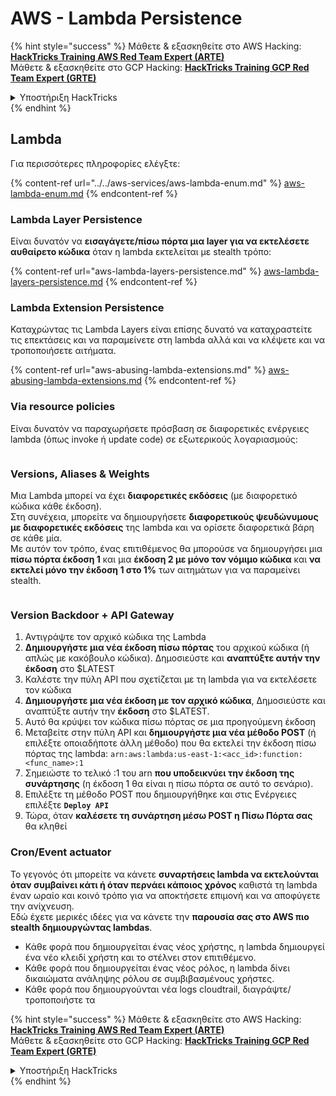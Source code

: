 # AWS - Lambda Persistence

{% hint style="success" %}
Μάθετε & εξασκηθείτε στο AWS Hacking:<img src="../../../../.gitbook/assets/image (1) (1) (1) (1).png" alt="" data-size="line">[**HackTricks Training AWS Red Team Expert (ARTE)**](https://training.hacktricks.xyz/courses/arte)<img src="../../../../.gitbook/assets/image (1) (1) (1) (1).png" alt="" data-size="line">\
Μάθετε & εξασκηθείτε στο GCP Hacking: <img src="../../../../.gitbook/assets/image (2) (1).png" alt="" data-size="line">[**HackTricks Training GCP Red Team Expert (GRTE)**<img src="../../../../.gitbook/assets/image (2) (1).png" alt="" data-size="line">](https://training.hacktricks.xyz/courses/grte)

<details>

<summary>Υποστήριξη HackTricks</summary>

* Ελέγξτε τα [**σχέδια συνδρομής**](https://github.com/sponsors/carlospolop)!
* **Εγγραφείτε στην** 💬 [**ομάδα Discord**](https://discord.gg/hRep4RUj7f) ή στην [**ομάδα telegram**](https://t.me/peass) ή **ακολουθήστε** μας στο **Twitter** 🐦 [**@hacktricks\_live**](https://twitter.com/hacktricks_live)**.**
* **Μοιραστείτε κόλπα hacking υποβάλλοντας PRs στα** [**HackTricks**](https://github.com/carlospolop/hacktricks) και [**HackTricks Cloud**](https://github.com/carlospolop/hacktricks-cloud) github repos.

</details>
{% endhint %}

## Lambda

Για περισσότερες πληροφορίες ελέγξτε:

{% content-ref url="../../aws-services/aws-lambda-enum.md" %}
[aws-lambda-enum.md](../../aws-services/aws-lambda-enum.md)
{% endcontent-ref %}

### Lambda Layer Persistence

Είναι δυνατόν να **εισαγάγετε/πίσω πόρτα μια layer για να εκτελέσετε αυθαίρετο κώδικα** όταν η lambda εκτελείται με stealth τρόπο:

{% content-ref url="aws-lambda-layers-persistence.md" %}
[aws-lambda-layers-persistence.md](aws-lambda-layers-persistence.md)
{% endcontent-ref %}

### Lambda Extension Persistence

Καταχρώντας τις Lambda Layers είναι επίσης δυνατό να καταχραστείτε τις επεκτάσεις και να παραμείνετε στη lambda αλλά και να κλέψετε και να τροποποιήσετε αιτήματα.

{% content-ref url="aws-abusing-lambda-extensions.md" %}
[aws-abusing-lambda-extensions.md](aws-abusing-lambda-extensions.md)
{% endcontent-ref %}

### Via resource policies

Είναι δυνατόν να παραχωρήσετε πρόσβαση σε διαφορετικές ενέργειες lambda (όπως invoke ή update code) σε εξωτερικούς λογαριασμούς:

<figure><img src="../../../../.gitbook/assets/image (255).png" alt=""><figcaption></figcaption></figure>

### Versions, Aliases & Weights

Μια Lambda μπορεί να έχει **διαφορετικές εκδόσεις** (με διαφορετικό κώδικα κάθε έκδοση).\
Στη συνέχεια, μπορείτε να δημιουργήσετε **διαφορετικούς ψευδώνυμους με διαφορετικές εκδόσεις** της lambda και να ορίσετε διαφορετικά βάρη σε κάθε μία.\
Με αυτόν τον τρόπο, ένας επιτιθέμενος θα μπορούσε να δημιουργήσει μια **πίσω πόρτα έκδοση 1** και μια **έκδοση 2 με μόνο τον νόμιμο κώδικα** και **να εκτελεί μόνο την έκδοση 1 στο 1%** των αιτημάτων για να παραμείνει stealth.

<figure><img src="../../../../.gitbook/assets/image (120).png" alt=""><figcaption></figcaption></figure>

### Version Backdoor + API Gateway

1. Αντιγράψτε τον αρχικό κώδικα της Lambda
2. **Δημιουργήστε μια νέα έκδοση πίσω πόρτας** του αρχικού κώδικα (ή απλώς με κακόβουλο κώδικα). Δημοσιεύστε και **αναπτύξτε αυτήν την έκδοση** στο $LATEST
1. Καλέστε την πύλη API που σχετίζεται με τη lambda για να εκτελέσετε τον κώδικα
3. **Δημιουργήστε μια νέα έκδοση με τον αρχικό κώδικα**, Δημοσιεύστε και αναπτύξτε αυτήν την **έκδοση** στο $LATEST.
1. Αυτό θα κρύψει τον κώδικα πίσω πόρτας σε μια προηγούμενη έκδοση
4. Μεταβείτε στην πύλη API και **δημιουργήστε μια νέα μέθοδο POST** (ή επιλέξτε οποιαδήποτε άλλη μέθοδο) που θα εκτελεί την έκδοση πίσω πόρτας της lambda: `arn:aws:lambda:us-east-1:<acc_id>:function:<func_name>:1`
1. Σημειώστε το τελικό :1 του arn **που υποδεικνύει την έκδοση της συνάρτησης** (η έκδοση 1 θα είναι η πίσω πόρτα σε αυτό το σενάριο).
5. Επιλέξτε τη μέθοδο POST που δημιουργήθηκε και στις Ενέργειες επιλέξτε **`Deploy API`**
6. Τώρα, όταν **καλέσετε τη συνάρτηση μέσω POST η Πίσω Πόρτα σας** θα κληθεί

### Cron/Event actuator

Το γεγονός ότι μπορείτε να κάνετε **συναρτήσεις lambda να εκτελούνται όταν συμβαίνει κάτι ή όταν περνάει κάποιος χρόνος** καθιστά τη lambda έναν ωραίο και κοινό τρόπο για να αποκτήσετε επιμονή και να αποφύγετε την ανίχνευση.\
Εδώ έχετε μερικές ιδέες για να κάνετε την **παρουσία σας στο AWS πιο stealth δημιουργώντας lambdas**.

* Κάθε φορά που δημιουργείται ένας νέος χρήστης, η lambda δημιουργεί ένα νέο κλειδί χρήστη και το στέλνει στον επιτιθέμενο.
* Κάθε φορά που δημιουργείται ένας νέος ρόλος, η lambda δίνει δικαιώματα ανάληψης ρόλου σε συμβιβασμένους χρήστες.
* Κάθε φορά που δημιουργούνται νέα logs cloudtrail, διαγράψτε/τροποποιήστε τα

{% hint style="success" %}
Μάθετε & εξασκηθείτε στο AWS Hacking:<img src="../../../../.gitbook/assets/image (1) (1) (1) (1).png" alt="" data-size="line">[**HackTricks Training AWS Red Team Expert (ARTE)**](https://training.hacktricks.xyz/courses/arte)<img src="../../../../.gitbook/assets/image (1) (1) (1) (1).png" alt="" data-size="line">\
Μάθετε & εξασκηθείτε στο GCP Hacking: <img src="../../../../.gitbook/assets/image (2) (1).png" alt="" data-size="line">[**HackTricks Training GCP Red Team Expert (GRTE)**<img src="../../../../.gitbook/assets/image (2) (1).png" alt="" data-size="line">](https://training.hacktricks.xyz/courses/grte)

<details>

<summary>Υποστήριξη HackTricks</summary>

* Ελέγξτε τα [**σχέδια συνδρομής**](https://github.com/sponsors/carlospolop)!
* **Εγγραφείτε στην** 💬 [**ομάδα Discord**](https://discord.gg/hRep4RUj7f) ή στην [**ομάδα telegram**](https://t.me/peass) ή **ακολουθήστε** μας στο **Twitter** 🐦 [**@hacktricks\_live**](https://twitter.com/hacktricks_live)**.**
* **Μοιραστείτε κόλπα hacking υποβάλλοντας PRs στα** [**HackTricks**](https://github.com/carlospolop/hacktricks) και [**HackTricks Cloud**](https://github.com/carlospolop/hacktricks-cloud) github repos.

</details>
{% endhint %}
